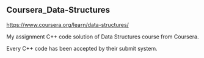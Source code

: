 ## Coursera_Data-Structures

https://www.coursera.org/learn/data-structures/

My assignment C++ code solution of Data Structures course from Coursera.

Every C++ code has been accepted by their submit system.

